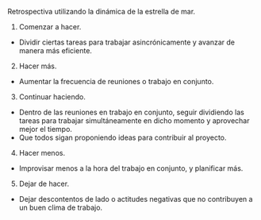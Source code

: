 Retrospectiva utilizando la dinámica de la estrella de mar.

1) Comenzar a hacer.
- Dividir ciertas tareas para trabajar asincrónicamente y avanzar de manera más eficiente.

2) Hacer más.
- Aumentar la frecuencia de reuniones o trabajo en conjunto.

3) Continuar haciendo.
- Dentro de las reuniones en trabajo en conjunto, seguir dividiendo las tareas para trabajar simultáneamente en dicho momento y aprovechar mejor el tiempo.
- Que todos sigan proponiendo ideas para contribuir al proyecto.

4) Hacer menos.
- Improvisar menos a la hora del trabajo en conjunto, y planificar más.

5) Dejar de hacer.
- Dejar descontentos de lado o actitudes negativas que no contribuyen a un buen clima de trabajo.

